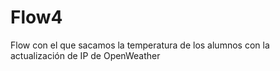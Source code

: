 # Flow4
Flow con el que sacamos la temperatura de los alumnos con la actualización de IP de OpenWeather
